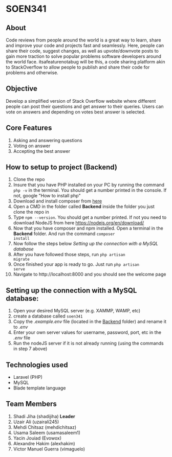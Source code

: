 # SOEN341

## About
Code reviews from people around the world is a great way to learn, share and improve your code and projects fast and seamlessly. Here, people can share their code, suggest changes, as well as upvote/downvote posts to gain more traction to solve popular problems software developers around the world face. itsafeaturenotabug will be this, a code sharing platform akin to StackOverflow to allow people to publish and share their code for problems and otherwise.

## Objective 
Develop a simplified version of Stack Overflow website where different people can post their questions and get answer to their queries. Users can vote on answers and depending on votes best answer is selected.

## Core Features
1. Asking and answering questions
2. Voting on answer
3. Accepting the best answer

## How to setup to project (Backend)

1. Clone the repo
2. Insure that you have PHP installed on your PC by running the command <code>php -v</code> in the terminal. You should get a number printed in the console. If not, google "How to install php"
3. Download and install composer from <a href="https://getcomposer.org/download/">here</a>
4. Open a CMD in the folder called <b>Backend</b> inside the folder you just clone the repo in
5. Type <code>npm --version</code>. You should get a number printed. If not you need to download
   NodeJS from here https://nodejs.org/en/download/
6. Now that you have composer and npm installed. Open a terminal in the <b>Backend</b> folder. And run the command <code>composer install</code>
7. Now follow the steps below <i>Setting up the connection with a MySQL database</i>
8. After you have followed those steps, run <code>php artisan migrate</code>
9. Once finished your app is ready to go. Just run <code>php artisan serve</code>
10. Navigate to http://localhost:8000 and you should see the welcome page

## Setting up the connection with a MySQL database:

1. Open your desired MySQL server (e.g. XAMMP, WAMP, etc)
2. create a database called <code>soen341</code>
3. Copy the <i>.example.env</i> file (located in the <u>Backend</u> folder) and rename it to <i>.env</i>
4. Enter your own server values for username, password, port, etc in the <i>.env</i> file
5. Run the nodeJS server if it is not already running (using the commands in step 7 above)

## Technologies used
* Laravel (PHP)
* MySQL
* Blade template language

## Team Members

1. Shadi Jiha (shadijiha) <b>Leader</b>
2. Uzair Ali (uzairali245)
3. Mehdi Chitsaz (mehdichitsaz)
4. Usama Saleem (usamasaleem1)
5. Yacin Jouiad (Evowox)
6. Alexandre Hakim (alexhakim)
7. Victor Manuel Guerra (vimaguelo)
